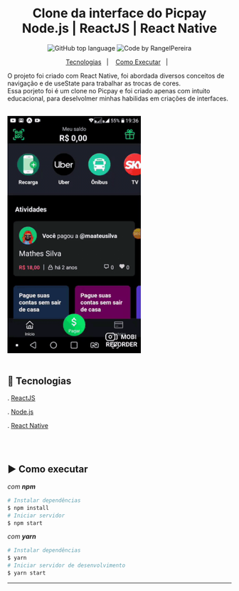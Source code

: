 
<h1 align="center">
    <br>Clone da interface do Picpay<br/>
    Node.js | ReactJS | React Native
</h1>

<p align="center">
  <img alt="GitHub top language" src="https://img.shields.io/github/languages/top/rangelPereira/clone_Picpay?style=for-the-badge&logo=typescript">
  <img alt="Code by RangelPereira" src="https://img.shields.io/badge/Code%20by-RangelPereira-%237519C1?style=for-the-badge"><br/>
</p>

<p align="center">
  <a href="#rocket-tecnologias">Tecnologias</a>&nbsp;&nbsp;&nbsp;|&nbsp;&nbsp;&nbsp;
  <a href="#arrow_forward-como-executar">Como Executar</a>&nbsp;&nbsp;&nbsp;|&nbsp;&nbsp;&nbsp;
</p>

O projeto foi criado com React Native, foi abordada diversos conceitos de navigação e de useState para trabalhar as trocas de cores. <br/>
Essa porjeto foi é um clone no Picpay e foi criado apenas com intuito educacional, para deselvolmer minhas habilidas em criações de interfaces. <br/><br/>


<div>
 <img  src="git/mobile.gif" width="300" >
</div>
<br/>

## :rocket: Tecnologias

. [ReactJS](https://reactjs.org/)<br/>

. [Node.js](https://nodejs.org/en/)<br/>

. [React Native](https://reactnative.dev/)<br/>

<br/><br/>

## :arrow_forward: Como executar

_com **npm**_

```bash
# Instalar dependências
$ npm install
# Iniciar servidor
$ npm start
```

_com **yarn**_

```bash
# Instalar dependências
$ yarn
# Iniciar servidor de desenvolvimento
$ yarn start
```

---

